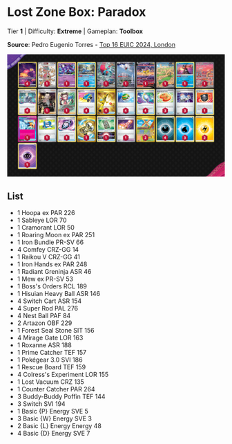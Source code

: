 # Lost Zone Box: Paradox

Tier **1** | Difficulty: **Extreme** | Gameplan: **Toolbox**

**Source**: Pedro Eugenio Torres - [Top 16 EUIC 2024, London](https://limitlesstcg.com/decks/list/10615)

![decklist](../../!Images/Standard/10BRS-TEF/LZB%20Paradox.png)

## List
* 1 Hoopa ex PAR 226
* 1 Sableye LOR 70
* 1 Cramorant LOR 50
* 1 Roaring Moon ex PAR 251
* 1 Iron Bundle PR-SV 66
* 4 Comfey CRZ-GG 14
* 1 Raikou V CRZ-GG 41
* 1 Iron Hands ex PAR 248
* 1 Radiant Greninja ASR 46
* 1 Mew ex PR-SV 53
* 1 Boss's Orders RCL 189
* 1 Hisuian Heavy Ball ASR 146
* 4 Switch Cart ASR 154
* 4 Super Rod PAL 276
* 4 Nest Ball PAF 84
* 2 Artazon OBF 229
* 1 Forest Seal Stone SIT 156
* 4 Mirage Gate LOR 163
* 1 Roxanne ASR 188
* 1 Prime Catcher TEF 157
* 1 Pokégear 3.0 SVI 186
* 1 Rescue Board TEF 159
* 4 Colress's Experiment LOR 155
* 1 Lost Vacuum CRZ 135
* 1 Counter Catcher PAR 264
* 3 Buddy-Buddy Poffin TEF 144
* 3 Switch SVI 194
* 1 Basic {P} Energy SVE 5
* 3 Basic {W} Energy SVE 3
* 2 Basic {L} Energy Energy 48
* 4 Basic {D} Energy SVE 7
